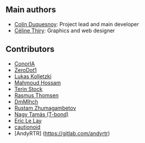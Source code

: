 Main authors
------------

- [Colin Duquesnoy](https://gitlab.com/ColinDuquesnoy): Project lead and main developer
- [Céline Thiry](https://github.com/CelineThiry): Graphics and web designer

Contributors
------------

- [ConorIA](https://github.com/ConorIA)
- [ZeroDot1](https://gitlab.com/ZeroDot1)
- [Lukas Kolletzki](https://github.com/kolletzki)
- [Mahmoud Hossam](https://github.com/mahmoudhossam)
- [Terin Stock](https://github.com/terinjokes)
- [Rasmus Thomsen](https://github.com/Cogitri)
- [DmMlhch](https://github.com/DmMlhch)
- [Rustam Zhumagambetov](https://github.com/rustamzh)
- [Nagy Tamás (T-bond)](https://github.com/T-bond)
- [Eric Le Lay](https://gitlab.com/elelay)
- [cautionoid](https://gitlab.com/cautionoid)
- [AndyRTR] (https://gitlab.com/andyrtr)
